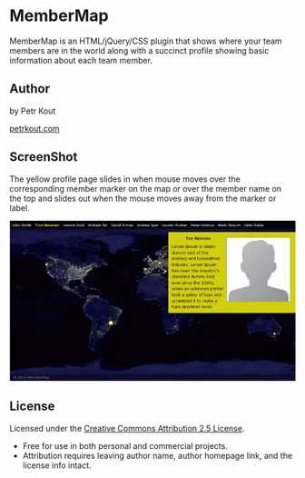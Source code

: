 MemberMap
=========

MemberMap is an HTML/jQuery/CSS plugin that shows where your team members are in the world along with a succinct profile showing basic information about each team member.

Author
------

by Petr Kout

[petrkout.com](http://petrkout.com)

ScreenShot
----------
The yellow profile page slides in when mouse moves over the corresponding member marker on the map or over the member name on the top and slides out when the mouse moves away from the marker or label.


![MemberMap Screenshot](https://github.com/pkout/MemberMap/raw/master/MemberMap.jpg)

License
-------

Licensed under the [Creative Commons Attribution 2.5 License](http://creativecommons.org/licenses/by/2.5/).

* Free for use in both personal and commercial projects.
* Attribution requires leaving author name, author homepage link, and the license info intact.
